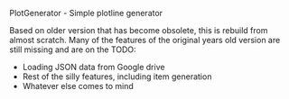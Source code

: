 PlotGenerator - Simple plotline generator

Based on older version that has become obsolete, this is rebuild from almost scratch.
Many of the features of the original years old version are still missing and are on the TODO:
  * Loading JSON data from Google drive
  * Rest of the silly features, including item generation
  * Whatever else comes to mind
